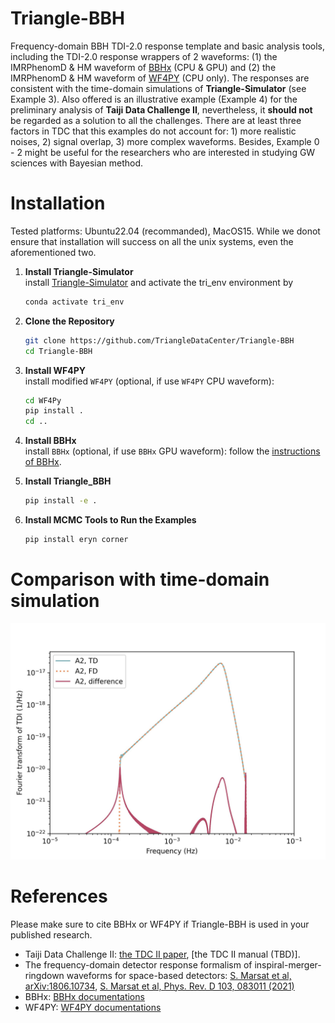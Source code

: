# Triangle-BBH
Frequency-domain BBH TDI-2.0 response template and basic analysis tools, including the TDI-2.0 response wrappers of 2 waveforms: (1) the IMRPhenomD \& HM waveform of [BBHx](https://github.com/mikekatz04/BBHx) (CPU \& GPU) and (2) the  IMRPhenomD \& HM waveform of [WF4PY](https://github.com/CosmoStatGW/WF4Py) (CPU only). 
The responses are consistent with the time-domain simulations of **Triangle-Simulator** (see Example 3). 
Also offered is an illustrative example (Example 4) for the preliminary analysis of **Taiji Data Challenge II**, nevertheless, it **should not** be regarded as a solution to all the challenges. 
There are at least three factors in TDC that this examples do not account for: 1) more realistic noises, 2) signal overlap, 3) more complex waveforms. 
Besides, Example 0 - 2 might be useful for the researchers who are interested in studying GW sciences with Bayesian method.    

# Installation 

Tested platforms: Ubuntu22.04 (recommanded), MacOS15. While we donot ensure that installation will success on all the unix systems, even the aforementioned two.

1. **Install Triangle-Simulator**    
   install [Triangle-Simulator](https://github.com/TriangleDataCenter/Triangle-Simulator) and activate the tri_env environment by
   ```sh 
   conda activate tri_env 
   ```
2. **Clone the Repository**    
   ```sh
   git clone https://github.com/TriangleDataCenter/Triangle-BBH 
   cd Triangle-BBH
   ```
3. **Install WF4PY**    
   install modified `WF4PY` (optional, if use ``WF4PY`` CPU waveform): 
   ```sh
   cd WF4Py 
   pip install . 
   cd .. 
   ```
4. **Install BBHx**    
   install ``BBHx`` (optional, if use `BBHx` GPU waveform): follow the [instructions of BBHx](https://mikekatz04.github.io/BBHx/html/index.html).
   
5. **Install Triangle_BBH** 
   ```sh   
   pip install -e . 
   ```
6. **Install MCMC Tools to Run the Examples** 
   ```sh
   pip install eryn corner  
   ```

# Comparison with time-domain simulation 
![image](Figures/TD_vs_FD.jpg)

# References
Please make sure to cite BBHx or WF4PY if Triangle-BBH is used in your published research.

- Taiji Data Challenge II: [the TDC II paper](TBD), [the TDC II manual (TBD)].
- The frequency-domain detector response formalism of inspiral-merger-ringdown waveforms for space-based detectors: [S. Marsat et al, arXiv:1806.10734](https://arxiv.org/abs/1806.10734), [S. Marsat et al, Phys. Rev. D 103, 083011 (2021)](https://doi.org/10.1103/PhysRevD.103.083011)
- BBHx: [BBHx documentations](https://mikekatz04.github.io/BBHx/html/index.html)
- WF4PY: [WF4PY documentations](https://wf4py.readthedocs.io/en/latest/index.html)
